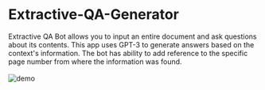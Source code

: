 # Extractive-QA-Generator
Extractive QA Bot allows you to input an entire document and ask questions about its contents. This app uses GPT-3 to generate answers based on the context's information. The bot has ability to add reference to the specific page number from where the information was found.<br><br>
![demo](https://user-images.githubusercontent.com/124420761/233780937-dfc73299-fe32-4833-a55a-445c90c32c6c.png)
<br>
<br>
